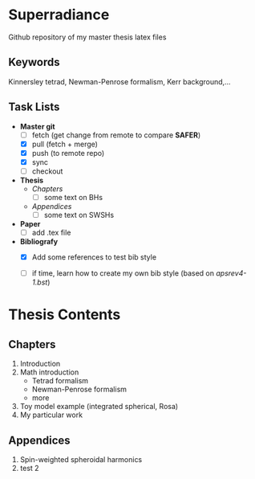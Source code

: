 # Superradiance
Github repository of my master thesis latex files

## Keywords
Kinnersley tetrad, Newman-Penrose formalism, Kerr background,...

## Task Lists
- **Master git**
    - [ ] fetch (get change from remote to compare **SAFER**)
    - [x] pull (fetch + merge)
    - [x] push (to remote repo)
    - [x] sync
    - [ ] checkout
- **Thesis**
    - _Chapters_
        - [ ] some text on BHs
    - _Appendices_
        - [ ] some text on SWSHs
- **Paper**
    - [ ] add .tex file
- **Bibliografy**
    - [x] Add some references to test bib style
    - [ ] if time, learn how to create my own bib style (based on _apsrev4-1.bst_)


# Thesis Contents

## Chapters
1. Introduction
2. Math introduction
    * Tetrad formalism
    * Newman-Penrose formalism
    * more
3. Toy model example (integrated spherical, Rosa)
4. My particular work

## Appendices
1. Spin-weighted spheroidal harmonics
2. test 2
